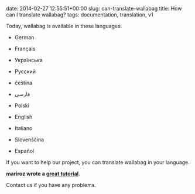date: 2014-02-27 12:55:51+00:00
slug: can-translate-wallabag
title: How can I translate wallabag?
tags: documentation, translation, v1

Today, wallabag is available in these languages:



	
  * German

	
  * Français

	
  * Українська

	
  * Pусский

	
  * čeština

	
  * فارسی

	
  * Polski

	
  * English

	
  * Italiano

	
  * Slovenščina

	
  * Español


If you want to help our project, you can translate wallabag in your language.

**mariroz wrote a [great tutorial](https://github.com/wallabag/wallabag/blob/dev/TRANSLATION.md).**

Contact us if you have any problems.
